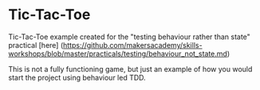 # Tic-Tac-Toe

Tic-Tac-Toe example created for the "testing behaviour rather than state" practical [here] (https://github.com/makersacademy/skills-workshops/blob/master/practicals/testing/behaviour_not_state.md)

This is not a fully functioning game, but just an example of how you would start the project using behaviour led TDD.